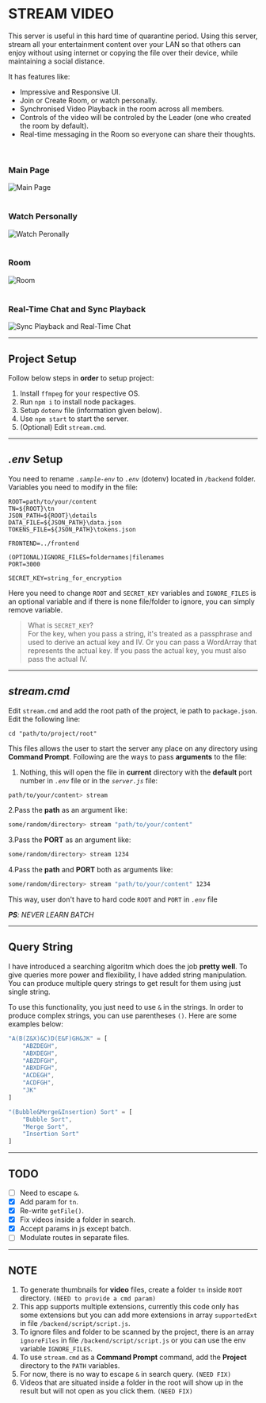 # STREAM VIDEO

This server is useful in this hard time of quarantine period. Using this server, stream all your entertainment content over your LAN so that others can enjoy without using internet or copying the file over their device, while maintaining a social distance.

It has features like:

-   Impressive and Responsive UI.
-   Join or Create Room, or watch personally.
-   Synchronised Video Playback in the room across all members.
-   Controls of the video will be controled by the Leader (one who created the room by default).
-   Real-time messaging in the Room so everyone can share their thoughts.

<br>

### Main Page

![Main Page](https://raw.githubusercontent.com/mrbing47/Stream-Video/master/assets/index.png)
<br>
<br>

### Watch Personally

![Watch Peronally](https://raw.githubusercontent.com/mrbing47/Stream-Video/master/assets/watch-personal.png)
<br>
<br>

### Room

![Room](https://raw.githubusercontent.com/mrbing47/Stream-Video/master/assets/room.png)
<br>
<br>

### Real-Time Chat and Sync Playback

![Sync Playback and Real-Time Chat](https://raw.githubusercontent.com/mrbing47/Stream-Video/master/assets/stream-video-room.gif)

---

## Project Setup

Follow below steps in **order** to setup project:

1. Install `ffmpeg` for your respective OS.
2. Run `npm i` to install node packages.
3. Setup `dotenv` file (information given below).
4. Use `npm start` to start the server.
5. (Optional) Edit `stream.cmd`.

---

## _.env_ Setup

You need to rename _`.sample-env`_ to _`.env`_ (dotenv) located in `/backend` folder. Variables you need to modify in the file:

```
ROOT=path/to/your/content
TN=${ROOT}\tn
JSON_PATH=${ROOT}\details
DATA_FILE=${JSON_PATH}\data.json
TOKENS_FILE=${JSON_PATH}\tokens.json

FRONTEND=../frontend

(OPTIONAL)IGNORE_FILES=foldernames|filenames
PORT=3000

SECRET_KEY=string_for_encryption
```

Here you need to change `ROOT` and `SECRET_KEY` variables and `IGNORE_FILES` is an optional variable and if there is none file/folder to ignore, you can simply remove variable. <br>

> What is `SECRET_KEY`? <br/>
> For the key, when you pass a string, it's treated as a passphrase and used to derive an actual key and IV. Or you can pass a WordArray that represents the actual key. If you pass the actual key, you must also pass the actual IV.

---

## _stream.cmd_

Edit `stream.cmd` and add the root path of the project, ie path to `package.json`. Edit the following line:

```batch
cd "path/to/project/root"
```

This files allows the user to start the server any place on any directory using **Command Prompt**. Following are the ways to pass **arguments** to the file:

1. Nothing, this will open the file in **current** directory with the **default** port number in _`.env`_ file or in the _`server.js`_ file:

```bash
path/to/your/content> stream
```

2.Pass the **path** as an argument like:

```bash
some/random/directory> stream "path/to/your/content"
```

3.Pass the **PORT** as an argument like:

```bash
some/random/directory> stream 1234
```

4.Pass the **path** and **PORT** both as arguments like:

```bash
some/random/directory> stream "path/to/your/content" 1234
```

This way, user don't have to hard code `ROOT` and `PORT` in _`.env`_ file

_**PS**: NEVER LEARN BATCH_

---

## Query String

I have introduced a searching algoritm which does the job **pretty well**. To give queries more power and flexibility, I have added string manipulation. You can produce multiple query strings to get result for them using just single string.

To use this functionality, you just need to use `&` in the strings. In order to produce complex strings, you can use parentheses `()`. Here are some examples below:

```javascript
"A(B(Z&X)&C)D(E&F)GH&JK" = [
    "ABZDEGH",
    "ABXDEGH",
    "ABZDFGH",
    "ABXDFGH",
    "ACDEGH",
    "ACDFGH",
    "JK"
]

"(Bubble&Merge&Insertion) Sort" = [
    "Bubble Sort",
    "Merge Sort",
    "Insertion Sort"
]
```

---

## TODO

-   [ ] Need to escape `&`.
-   [x] Add param for `tn`.
-   [x] Re-write `getFile()`.
-   [x] Fix videos inside a folder in search.
-   [x] Accept params in js except batch.
-   [ ] Modulate routes in separate files.

---

## NOTE

1. To generate thumbnails for **video** files, create a folder `tn` inside `ROOT` directory. `(NEED to provide a cmd param)`
2. This app supports multiple extensions, currently this code only has some extensions but you can add more extensions in array `supportedExt` in file `/backend/script/script.js`.
3. To ignore files and folder to be scanned by the project, there is an array `ignoreFiles` in file `/backend/script/script.js` or you can use the env variable `IGNORE_FILES`.
4. To use `stream.cmd` as a **Command Prompt** command, add the **Project** directory to the `PATH` variables.
5. For now, there is no way to escape `&` in search query. `(NEED FIX)`
6. Videos that are situated inside a folder in the root will show up in the result but will not open as you click them. `(NEED FIX)`

</br>
